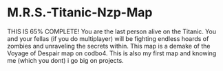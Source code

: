 # M.R.S.-Titanic-Nzp-Map
THIS IS 65% COMPLETE! You are the last person alive on the Titanic. You and your fellas (if you do multiplayer) will be fighting endless hoards of zombies and unraveling the secrets within. This map is a demake of the Voyage of Despair map on codbo4. This is also my first map and knowing me (which you dont) i go big on projects.
